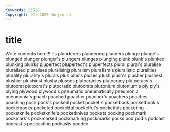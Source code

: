 ```yaml
---
Keywords: 12528
Copyright: (C) 2020 Junjie Li
---
```


# title

Write contents here!!!
r's
plunderers 
plundering 
plunders 
plunge 
plunge's 
plunged 
plunger 
plunger's 
plungers 
plunges
plunging 
plunk 
plunk's 
plunked 
plunking 
plunks 
pluperfect 
pluperfect's 
pluperfects 
plural
plural's 
pluralise 
pluralised 
pluralises 
pluralising 
pluralism 
pluralism's 
pluralistic 
pluralities 
plurality
plurality's 
plurals 
plus 
plus's 
pluses 
plush 
plush's 
plusher 
plushest 
plushier
plushiest 
plushy 
plusses 
plutocracies 
plutocracy 
plutocracy's 
plutocrat 
plutocrat's 
plutocratic 
plutocrats
plutonium 
plutonium's 
ply 
ply's 
plying 
plywood 
plywood's 
pneumatic 
pneumatically 
pneumonia
pneumonia's 
poach 
poached 
poacher 
poacher's 
poachers 
poaches 
poaching 
pock 
pock's
pocked 
pocket 
pocket's 
pocketbook 
pocketbook's 
pocketbooks 
pocketed 
pocketful 
pocketful's 
pocketfuls
pocketing 
pocketknife 
pocketknife's 
pocketknives 
pockets 
pocking 
pockmark 
pockmark's 
pockmarked 
pockmarking
pockmarks 
pocks 
pod 
pod's 
podcast 
podcast's 
podcasting 
podcasts 
podded 
